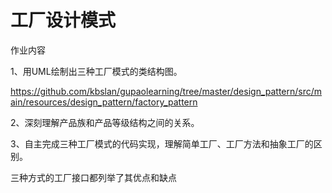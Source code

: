 # 工厂设计模式

作业内容

1、用UML绘制出三种工厂模式的类结构图。

https://github.com/kbslan/gupaolearning/tree/master/design_pattern/src/main/resources/design_pattern/factory_pattern

2、深刻理解产品族和产品等级结构之间的关系。

3、自主完成三种工厂模式的代码实现，理解简单工厂、工厂方法和抽象工厂的区别。

三种方式的工厂接口都列举了其优点和缺点
